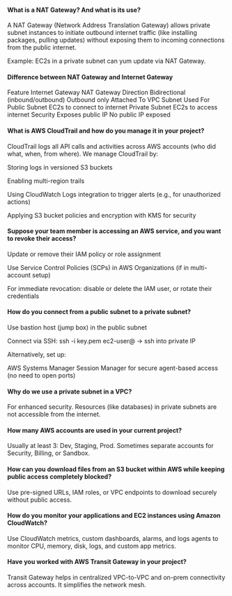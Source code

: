 #### What is a NAT Gateway? And what is its use?
A NAT Gateway (Network Address Translation Gateway) allows private subnet instances to initiate outbound internet traffic (like installing packages, pulling updates) without exposing them to incoming connections from the public internet.

Example: EC2s in a private subnet can yum update via NAT Gateway.

#### Difference between NAT Gateway and Internet Gateway
Feature	Internet Gateway	NAT Gateway
Direction	Bidirectional (inbound/outbound)	Outbound only
Attached To	VPC	Subnet
Used For	Public Subnet EC2s to connect to internet	Private Subnet EC2s to access internet
Security	Exposes public IP	No public IP exposed

#### What is AWS CloudTrail and how do you manage it in your project?
CloudTrail logs all API calls and activities across AWS accounts (who did what, when, from where).
We manage CloudTrail by:

Storing logs in versioned S3 buckets

Enabling multi-region trails

Using CloudWatch Logs integration to trigger alerts (e.g., for unauthorized actions)

Applying S3 bucket policies and encryption with KMS for security

#### Suppose your team member is accessing an AWS service, and you want to revoke their access?
Update or remove their IAM policy or role assignment

Use Service Control Policies (SCPs) in AWS Organizations (if in multi-account setup)

For immediate revocation: disable or delete the IAM user, or rotate their credentials

#### How do you connect from a public subnet to a private subnet?
Use bastion host (jump box) in the public subnet

Connect via SSH:
ssh -i key.pem ec2-user@<bastion-ip> → ssh into private IP

Alternatively, set up:

AWS Systems Manager Session Manager for secure agent-based access (no need to open ports)

#### Why do we use a private subnet in a VPC?

For enhanced security. Resources (like databases) in private subnets are not accessible from the internet.

#### How many AWS accounts are used in your current project?

Usually at least 3: Dev, Staging, Prod. Sometimes separate accounts for Security, Billing, or Sandbox.

#### How can you download files from an S3 bucket within AWS while keeping public access completely blocked?

Use pre-signed URLs, IAM roles, or VPC endpoints to download securely without public access.

#### How do you monitor your applications and EC2 instances using Amazon CloudWatch?

Use CloudWatch metrics, custom dashboards, alarms, and logs agents to monitor CPU, memory, disk, logs, and custom app metrics.

#### Have you worked with AWS Transit Gateway in your project?

Transit Gateway helps in centralized VPC-to-VPC and on-prem connectivity across accounts. It simplifies the network mesh.



